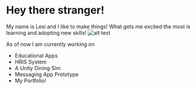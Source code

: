 # Hey there stranger!

My name is Lexi and I like to make things! What gets me excited the most is learning and adopting new skills!
![alt text](http://url/to/logo.png)

As of now I am currently working on
- Educational Apps
- HRIS System
- A Unity Dining Sim
- Messaging App Prototype
- My Portfolio!

